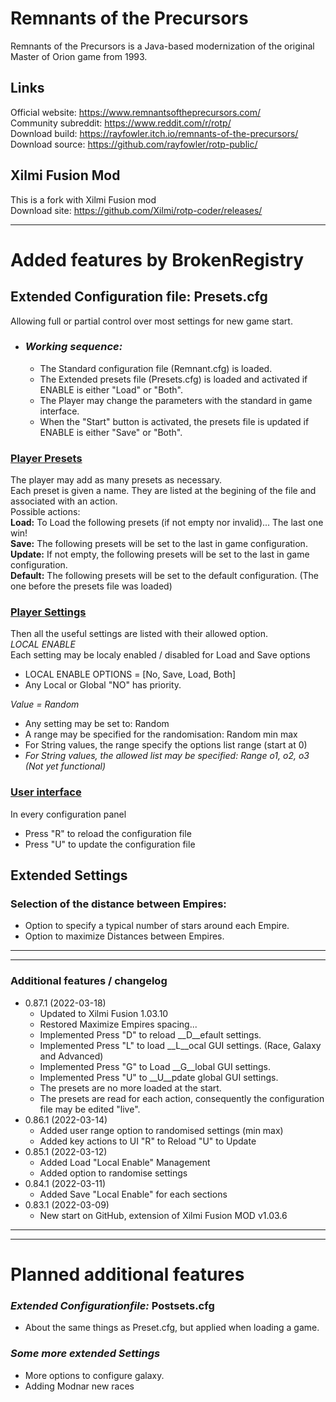 # Remnants of the Precursors
Remnants of the Precursors is a Java-based modernization of the original Master of Orion game from 1993.
## Links
Official website: https://www.remnantsoftheprecursors.com/<br>
Community subreddit: https://www.reddit.com/r/rotp/<br>
Download build: https://rayfowler.itch.io/remnants-of-the-precursors/<br>
Download source: https://github.com/rayfowler/rotp-public/<br>
## Xilmi Fusion Mod
This is a fork with Xilmi Fusion mod<br>
Download site: https://github.com/Xilmi/rotp-coder/releases/<br>

---
# Added features by BrokenRegistry
## Extended Configuration file: Presets.cfg
Allowing full or partial control over most settings for new game start.
- ### _Working sequence:_
  - The Standard configuration file (Remnant.cfg) is loaded.
  - The Extended presets file (Presets.cfg) is loaded and activated if ENABLE is either "Load" or "Both".
  - The Player may change the parameters with the standard in game interface.
  - When the "Start" button is activated, the presets file is updated if ENABLE is either "Save" or "Both".
### <u>Player Presets</u>
The player may add as many presets as necessary.<br>
Each preset is given a name. They are listed at the begining of the file and associated with an action.<br>
Possible actions:<br>
__Load:__ To Load the following presets (if not empty nor invalid)... The last one win! <br>
__Save:__ The following presets will be set to the last in game configuration. <br>
__Update:__ If not empty, the following presets will be set to the last in game configuration. <br>
__Default:__ The following presets will be set to the default configuration. (The one before the presets file was loaded)<br>
### <u>Player Settings</u>
Then all the useful settings are listed with their allowed option.<br>
_LOCAL ENABLE_<br>
Each setting may be localy enabled / disabled for Load and Save options<br>
- LOCAL ENABLE OPTIONS = [No, Save, Load, Both]<br>
- Any Local or Global "NO" has priority.<br>

_Value = Random_<br>
- Any setting may  be set to: Random<br>
- A range may be specified for the randomisation: Random min max<br>
- For String values, the range specify the options list range (start at 0)<br>
- _For String values, the allowed list may be specified: Range o1, o2, o3 (Not yet functional)_<br>
### <u>User interface</u>
In every configuration panel<br>
- Press "R" to reload the configuration file<br>
- Press "U" to update the configuration file<br>
## Extended Settings
### Selection of the distance between Empires:
- Option to specify a typical number of stars around each Empire.<br>
- Option to maximize Distances between Empires.

---
---
### Additional features / changelog<br>
- 0.87.1 (2022-03-18)
  - Updated to Xilmi Fusion 1.03.10<br>
  - Restored Maximize Empires spacing...<br>
  - Implemented Press "D" to reload __D__efault settings.<br>
  - Implemented Press "L" to load __L__ocal GUI settings. (Race, Galaxy and Advanced)<br>
  - Implemented Press "G" to Load __G__lobal GUI settings.<br>
  - Implemented Press "U" to __U__pdate global GUI settings.<br>
  - The presets are no more loaded at the start.<br>
  - The presets are read for each action, consequently the configuration file may be edited "live".<br>
- 0.86.1 (2022-03-14)
  - Added user range option to randomised settings (min max)<br>
  - Added key actions to UI "R" to Reload "U" to Update<br>
- 0.85.1 (2022-03-12)
  - Added Load "Local Enable" Management<br>
  - Added option to randomise settings<br>
- 0.84.1 (2022-03-11)
  - Added Save "Local Enable" for each sections<br>
- 0.83.1 (2022-03-09)
  - New start on GitHub, extension of Xilmi Fusion MOD v1.03.6<br>

---
---
# Planned additional features
### _Extended Configurationfile:_ Postsets.cfg
- About the same things as Preset.cfg, but applied when loading a game.<br>
### _Some more extended Settings_
- More options to configure galaxy.
- Adding Modnar new races
